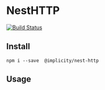# NestHTTP  

[![Build Status](https://travis-ci.org/implicity-healthcare/nest-http.svg?branch=master)](https://travis-ci.org/implicity-healthcare/nest-http)

## Install

```
npm i --save  @implicity/nest-http
```

## Usage

